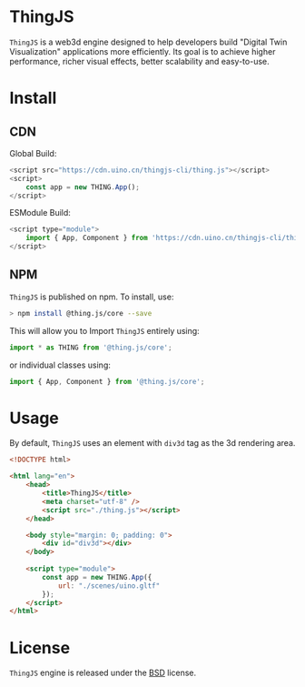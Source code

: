 # ThingJS

`ThingJS` is a web3d engine designed to help developers build "Digital Twin Visualization" applications more efficiently. Its goal is to achieve higher performance, richer visual effects, better scalability and easy-to-use.

# Install
<!-- install -->

## CDN
Global Build:
```javascript
<script src="https://cdn.uino.cn/thingjs-cli/thing.js"></script>
<script>
    const app = new THING.App();
</script>
```

ESModule Build:
```javascript
<script type="module">
    import { App, Component } from 'https://cdn.uino.cn/thingjs-cli/thing.esm.js';
</script>
```

## NPM 
`ThingJS` is published on npm. To install, use:
```bash
> npm install @thing.js/core --save	
```

This will allow you to Import `ThingJS` entirely using:
```javascript
import * as THING from '@thing.js/core';
```

or individual classes using:
```javascript
import { App, Component } from '@thing.js/core';
```

# Usage

By default, `ThingJS` uses an element with `div3d` tag as the 3d rendering area.
```html
<!DOCTYPE html>

<html lang="en">
    <head>
        <title>ThingJS</title>
        <meta charset="utf-8" />
        <script src="./thing.js"></script>
    </head>

    <body style="margin: 0; padding: 0">
        <div id="div3d"></div>
    </body>
    
    <script type="module">
        const app = new THING.App({
            url: "./scenes/uino.gltf"
        });
    </script>
</html>
```

# License 

`ThingJS` engine is released under the [BSD](https://github.com/UINOSOFT/thingjs/blob/40f5a60d5e3e5f44a9013de036a1e064323409c6/LICENSE) license. 
